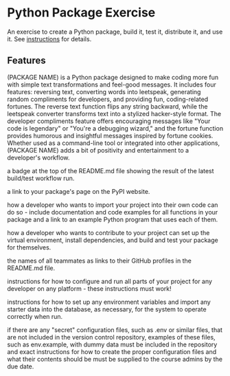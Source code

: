 # Python Package Exercise

An exercise to create a Python package, build it, test it, distribute it, and use it. See [instructions](./instructions.md) for details.

## Features
(PACKAGE NAME) is a Python package designed to make coding more fun with simple text transformations and feel-good messages. It includes four features: reversing text, converting words into leetspeak, generating random compliments for developers, and providing fun, coding-related fortunes. The reverse text function flips any string backward, while the leetspeak converter transforms text into a stylized hacker-style format. The developer compliments feature offers encouraging messages like "Your code is legendary" or "You're a debugging wizard," and the fortune function provides humorous and insightful messages inspired by fortune cookies. Whether used as a command-line tool or integrated into other applications, (PACKAGE NAME) adds a bit of positivity and entertainment to a developer's workflow.


a badge at the top of the README.md file showing the result of the latest build/test workflow run.

a link to your package's page on the PyPI website.

how a developer who wants to import your project into their own code can do so - include documentation and code examples for all functions in your package and a link to an example Python program that uses each of them.

how a developer who wants to contribute to your project can set up the virtual environment, install dependencies, and build and test your package for themselves.

the names of all teammates as links to their GitHub profiles in the README.md file.

instructions for how to configure and run all parts of your project for any developer on any platform - these instructions must work!

instructions for how to set up any environment variables and import any starter data into the database, as necessary, for the system to operate correctly when run.

if there are any "secret" configuration files, such as .env or similar files, that are not included in the version control repository, examples of these files, such as env.example, with dummy data must be included in the repository and exact instructions for how to create the proper configuration files and what their contents should be must be supplied to the course admins by the due date.
